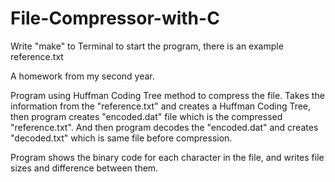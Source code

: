 # File-Compressor-with-C
Write "make" to Terminal to start the program, there is an example reference.txt

A homework from my second year.

Program using Huffman Coding Tree method to compress the file.
Takes the information from the "reference.txt" and creates a Huffman Coding Tree, then program creates "encoded.dat" file which is
the compressed "reference.txt". And then program decodes the "encoded.dat" and creates "decoded.txt" which is same file before compression.

Program shows the binary code for each character in the file, and writes file sizes and difference between them.
